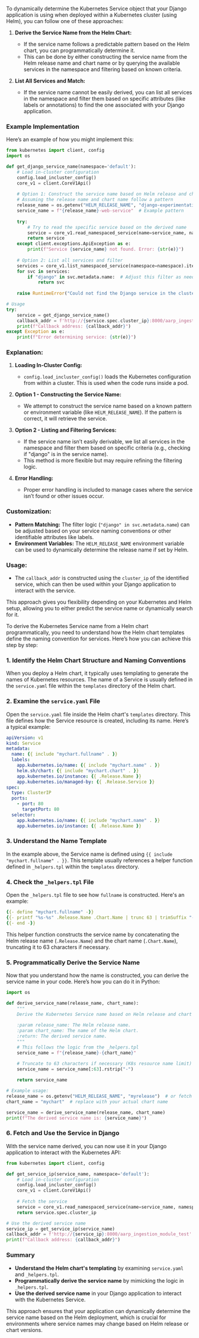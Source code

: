 To dynamically determine the Kubernetes Service object that your Django application is using when deployed within a Kubernetes cluster (using Helm), you can follow one of these approaches:

1. **Derive the Service Name from the Helm Chart:**
   - If the service name follows a predictable pattern based on the Helm chart, you can programmatically determine it.
   - This can be done by either constructing the service name from the Helm release name and chart name or by querying the available services in the namespace and filtering based on known criteria.

2. **List All Services and Match:**
   - If the service name cannot be easily derived, you can list all services in the namespace and filter them based on specific attributes (like labels or annotations) to find the one associated with your Django application.

### Example Implementation

Here’s an example of how you might implement this:

```python
from kubernetes import client, config
import os

def get_django_service_name(namespace='default'):
    # Load in-cluster configuration
    config.load_incluster_config()
    core_v1 = client.CoreV1Api()
    
    # Option 1: Construct the service name based on Helm release and chart (if known)
    # Assuming the release name and chart name follow a pattern
    release_name = os.getenv("HELM_RELEASE_NAME", "django-experimentation")  # or derive it
    service_name = f"{release_name}-web-service"  # Example pattern
    
    try:
        # Try to read the specific service based on the derived name
        service = core_v1.read_namespaced_service(name=service_name, namespace=namespace)
        return service
    except client.exceptions.ApiException as e:
        print(f"Service {service_name} not found. Error: {str(e)}")
    
    # Option 2: List all services and filter
    services = core_v1.list_namespaced_service(namespace=namespace).items
    for svc in services:
        if "django" in svc.metadata.name:  # Adjust this filter as needed
            return svc
    
    raise RuntimeError("Could not find the Django service in the cluster")

# Usage
try:
    service = get_django_service_name()
    callback_addr = f'http://{service.spec.cluster_ip}:8000/aarp_ingestion_module_test'
    print(f"Callback address: {callback_addr}")
except Exception as e:
    print(f"Error determining service: {str(e)}")
```

### Explanation:

1. **Loading In-Cluster Config:**
   - `config.load_incluster_config()` loads the Kubernetes configuration from within a cluster. This is used when the code runs inside a pod.

2. **Option 1 - Constructing the Service Name:**
   - We attempt to construct the service name based on a known pattern or environment variable (like `HELM_RELEASE_NAME`). If the pattern is correct, it will retrieve the service.

3. **Option 2 - Listing and Filtering Services:**
   - If the service name isn’t easily derivable, we list all services in the namespace and filter them based on specific criteria (e.g., checking if "django" is in the service name).
   - This method is more flexible but may require refining the filtering logic.

4. **Error Handling:**
   - Proper error handling is included to manage cases where the service isn’t found or other issues occur.

### Customization:
- **Pattern Matching:** The filter logic (`"django" in svc.metadata.name`) can be adjusted based on your service naming conventions or other identifiable attributes like labels.
- **Environment Variables:** The `HELM_RELEASE_NAME` environment variable can be used to dynamically determine the release name if set by Helm.

### Usage:
- The `callback_addr` is constructed using the `cluster_ip` of the identified service, which can then be used within your Django application to interact with the service.

This approach gives you flexibility depending on your Kubernetes and Helm setup, allowing you to either predict the service name or dynamically search for it.



To derive the Kubernetes Service name from a Helm chart programmatically, you need to understand how the Helm chart templates define the naming convention for services. Here’s how you can achieve this step by step:

### 1. **Identify the Helm Chart Structure and Naming Conventions**

When you deploy a Helm chart, it typically uses templating to generate the names of Kubernetes resources. The name of a Service is usually defined in the `service.yaml` file within the `templates` directory of the Helm chart.

### 2. **Examine the `service.yaml` File**

Open the `service.yaml` file inside the Helm chart's `templates` directory. This file defines how the Service resource is created, including its name. Here’s a typical example:

```yaml
apiVersion: v1
kind: Service
metadata:
  name: {{ include "mychart.fullname" . }}
  labels:
    app.kubernetes.io/name: {{ include "mychart.name" . }}
    helm.sh/chart: {{ include "mychart.chart" . }}
    app.kubernetes.io/instance: {{ .Release.Name }}
    app.kubernetes.io/managed-by: {{ .Release.Service }}
spec:
  type: ClusterIP
  ports:
    - port: 80
      targetPort: 80
  selector:
    app.kubernetes.io/name: {{ include "mychart.name" . }}
    app.kubernetes.io/instance: {{ .Release.Name }}
```

### 3. **Understand the Name Template**

In the example above, the Service name is defined using `{{ include "mychart.fullname" . }}`. This template usually references a helper function defined in `_helpers.tpl` within the `templates` directory.

### 4. **Check the `_helpers.tpl` File**

Open the `_helpers.tpl` file to see how `fullname` is constructed. Here's an example:

```yaml
{{- define "mychart.fullname" -}}
{{- printf "%s-%s" .Release.Name .Chart.Name | trunc 63 | trimSuffix "-" -}}
{{- end -}}
```

This helper function constructs the service name by concatenating the Helm release name (`.Release.Name`) and the chart name (`.Chart.Name`), truncating it to 63 characters if necessary.

### 5. **Programmatically Derive the Service Name**

Now that you understand how the name is constructed, you can derive the service name in your code. Here’s how you can do it in Python:

```python
import os

def derive_service_name(release_name, chart_name):
    """
    Derive the Kubernetes Service name based on Helm release and chart name.
    
    :param release_name: The Helm release name.
    :param chart_name: The name of the Helm chart.
    :return: The derived service name.
    """
    # This follows the logic from the _helpers.tpl
    service_name = f"{release_name}-{chart_name}"

    # Truncate to 63 characters if necessary (K8s resource name limit)
    service_name = service_name[:63].rstrip("-")
    
    return service_name

# Example usage:
release_name = os.getenv("HELM_RELEASE_NAME", "myrelease")  # or fetch from your environment
chart_name = "mychart"  # replace with your actual chart name

service_name = derive_service_name(release_name, chart_name)
print(f"The derived service name is: {service_name}")
```

### 6. **Fetch and Use the Service in Django**

With the service name derived, you can now use it in your Django application to interact with the Kubernetes API:

```python
from kubernetes import client, config

def get_service_ip(service_name, namespace='default'):
    # Load in-cluster configuration
    config.load_incluster_config()
    core_v1 = client.CoreV1Api()
    
    # Fetch the service
    service = core_v1.read_namespaced_service(name=service_name, namespace=namespace)
    return service.spec.cluster_ip

# Use the derived service name
service_ip = get_service_ip(service_name)
callback_addr = f'http://{service_ip}:8000/aarp_ingestion_module_test'
print(f"Callback address: {callback_addr}")
```

### Summary

- **Understand the Helm chart's templating** by examining `service.yaml` and `_helpers.tpl`.
- **Programmatically derive the service name** by mimicking the logic in `_helpers.tpl`.
- **Use the derived service name** in your Django application to interact with the Kubernetes Service.

This approach ensures that your application can dynamically determine the service name based on the Helm deployment, which is crucial for environments where service names may change based on Helm release or chart versions.
